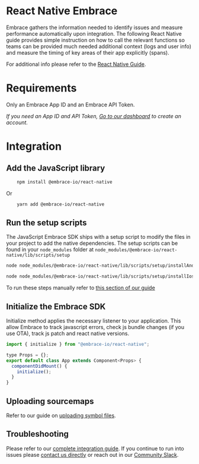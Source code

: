 # React Native Embrace

Embrace gathers the information needed to identify issues and measure performance automatically upon integration.
The following React Native guide provides simple instruction on how to call the relevant functions so teams can be provided
much needed additional context (logs and user info) and measure the timing of key areas of their app explicitly (spans).

For additional info please refer to the [React Native Guide](https://docs.embrace.io/docs/react-native).

# Requirements

Only an Embrace App ID and an Embrace API Token.

_If you need an App ID and API Token, [Go to our dashboard](https://dash.embrace.io/signup/) to create an account._

# Integration

## Add the JavaScript library

```sh
    npm install @embrace-io/react-native
```

Or

```sh
    yarn add @embrace-io/react-native
```

## Run the setup scripts

The JavaScript Embrace SDK ships with a setup script to modify the files in your
project to add the native dependencies. The setup scripts can be found in your
`node_modules` folder at `node_modules/@embrace-io/react-native/lib/scripts/setup`

```bash
node node_modules/@embrace-io/react-native/lib/scripts/setup/installAndroid.js
```

```bash
node node_modules/@embrace-io/react-native/lib/scripts/setup/installIos.js
```

To run these steps manually refer to [this section of our guide](https://docs.embrace.io/docs/react-native/integration/add-embrace-sdk/#manually)

## Initialize the Embrace SDK

Initialize method applies the necessary listener to your application. This allow Embrace to track javascript errors, check js bundle changes (if you use OTA), track js patch and react native versions.

```javascript
import { initialize } from "@embrace-io/react-native";

type Props = {};
export default class App extends Component<Props> {
  componentDidMount() {
    initialize();
  }
}
```

## Uploading sourcemaps

Refer to our guide on [uploading symbol files](https://docs.embrace.io/docs/react-native/integration/upload-symbol-files/).

## Troubleshooting

Please refer to our [complete integration guide](https://docs.embrace.io/docs/react-native/integration/). If you continue
to run into issues please [contact us directly](mailto:support@embrace.io) or reach out in our [Community Slack](https://embraceio-community.slack.com/).